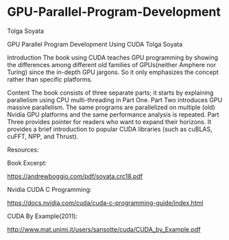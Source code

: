 # GPU-Parallel-Program-Development
Tolga Soyata

GPU Parallel Program Development Using CUDA
Tolga Soyata

Introduction
The book using CUDA teaches GPU programming by showing the differences among different old families of GPUs(neither Amphere nor Turing) since the in-depth GPU jargons. So it only emphasizes the concept rather than specific platforms.

Content
The book consists of three separate parts; it starts by explaining parallelism using CPU multi-threading in Part One. Part Two introduces GPU massive parallelism. The same programs are parallelized on multiple (old) Nvidia GPU platforms and the same performance analysis is repeated. Part Three provides pointer for readers who want to expand their horizons. It provides a brief introduction to popular CUDA libraries (such as cuBLAS, cuFFT, NPP, and Thrust).

Resources: 

Book Excerpt: 

https://andrewboggio.com/pdf/soyata.crc18.pdf

Nvidia CUDA C Programming: 

https://docs.nvidia.com/cuda/cuda-c-programming-guide/index.html

CUDA By Example(2011): 

http://www.mat.unimi.it/users/sansotte/cuda/CUDA_by_Example.pdf
